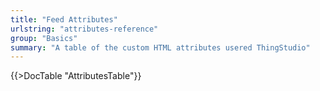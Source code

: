 ```yaml
---
title: "Feed Attributes"
urlstring: "attributes-reference"
group: "Basics"
summary: "A table of the custom HTML attributes usered ThingStudio"
---
```



{{>DocTable "AttributesTable"}}